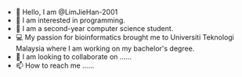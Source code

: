 - 👋 Hello, I am @LimJieHan-2001
- 👀 I am interested in programming.
- 🌱 I am a second-year computer science student.
- 💻 My passion for bioinformatics brought me to Universiti Teknologi Malaysia where I am working on my bachelor's degree.
- 💞️ I am looking to collaborate on ......
- 📫 How to reach me ......

<!---
LimJieHan-2001/LimJieHan-2001 is a ✨ special ✨ repository because its `README.md` (this file) appears on your GitHub profile.
You can click the Preview link to take a look at your changes.
--->
